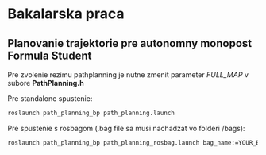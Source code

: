 # Bakalarska praca
## Planovanie trajektorie pre autonomny monopost Formula Student

Pre zvolenie rezimu pathplanning je nutne zmenit parameter _FULL_MAP_   v subore **PathPlanning.h**


Pre standalone spustenie:
```sh
roslaunch path_planning_bp path_planning.launch
```

Pre spustenie s rosbagom (.bag file sa musi nachadzat vo folderi /bags):
```sh
roslaunch path_planning_bp path_planning_rosbag.launch bag_name:=YOUR_BAG_FILE
```



